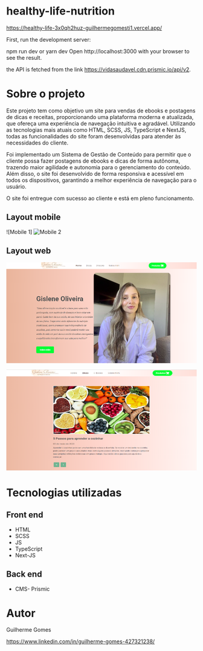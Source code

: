 # healthy-life-nutrition
 
https://healthy-life-3x0qh2huz-guilhermegomesti1.vercel.app/

First, run the development server:

npm run dev 
or
yarn dev
Open http://localhost:3000 with your browser to see the result.

the API is fetched from the link https://vidasaudavel.cdn.prismic.io/api/v2. 

# Sobre o projeto

Este projeto tem como objetivo um site para vendas de ebooks e postagens de dicas e receitas, proporcionando uma plataforma moderna e atualizada, que ofereça uma experiência de navegação intuitiva e agradável. Utilizando as tecnologias mais atuais como HTML, SCSS, JS, TypeScript e NextJS, todas as funcionalidades do site foram desenvolvidas para atender às necessidades do cliente.

Foi implementado um Sistema de Gestão de Conteúdo para permitir que o cliente possa fazer postagens de ebooks e dicas de forma autônoma, trazendo maior agilidade e autonomia para o gerenciamento do conteúdo. Além disso, o site foi desenvolvido de forma responsiva e acessível em todos os dispositivos, garantindo a melhor experiência de navegação para o usuário.

O site foi entregue com sucesso ao cliente e está em pleno funcionamento. 

## Layout mobile
![Mobile 1] ![Mobile 2](https://github.com/GuilhermeGomesti1/next-system/blob/main/public/images/mobilehome2.jpeg)

## Layout web
![Web 1](public/images/homeweb.png)

![Web 2](public/images/fotopostsweb.png)



# Tecnologias utilizadas

## Front end
- HTML 
- SCSS 
- JS 
- TypeScript
- Next-JS

## Back end
- CMS- Prismic






# Autor

Guilherme Gomes

https://www.linkedin.com/in/guilherme-gomes-427321238/

